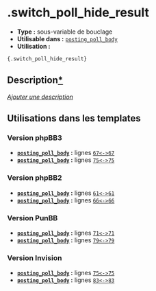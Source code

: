 # .switch_poll_hide_result
* __Type :__ sous-variable de bouclage
* __Utilisable dans :__ [`posting_poll_body`](../tpl/posting_poll_body.md#readme)
* __Utilisation :__

```html
{.switch_poll_hide_result}
```

## Description[*](https://fa-tvars.appspot.com/var/.switch_poll_hide_result)
[*Ajouter une description*](https://fa-tvars.appspot.com/var/.switch_poll_hide_result)

## Utilisations dans les templates

### Version phpBB3
* __[`posting_poll_body`](../tpl/posting_poll_body.md#readme) :__ lignes [`67`](../src/prosilver/posting_poll_body.tpl#L67)[`<->`](../src/prosilver/posting_poll_body.tpl#L67-L67)[`67`](../src/prosilver/posting_poll_body.tpl#L67)
* __[`posting_poll_body`](../tpl/posting_poll_body.md#readme) :__ lignes [`75`](../src/prosilver/posting_poll_body.tpl#L75)[`<->`](../src/prosilver/posting_poll_body.tpl#L75-L75)[`75`](../src/prosilver/posting_poll_body.tpl#L75)

### Version phpBB2
* __[`posting_poll_body`](../tpl/posting_poll_body.md#readme) :__ lignes [`61`](../src/subsilver/posting_poll_body.tpl#L61)[`<->`](../src/subsilver/posting_poll_body.tpl#L61-L61)[`61`](../src/subsilver/posting_poll_body.tpl#L61)
* __[`posting_poll_body`](../tpl/posting_poll_body.md#readme) :__ lignes [`66`](../src/subsilver/posting_poll_body.tpl#L66)[`<->`](../src/subsilver/posting_poll_body.tpl#L66-L66)[`66`](../src/subsilver/posting_poll_body.tpl#L66)

### Version PunBB
* __[`posting_poll_body`](../tpl/posting_poll_body.md#readme) :__ lignes [`71`](../src/punbb/posting_poll_body.tpl#L71)[`<->`](../src/punbb/posting_poll_body.tpl#L71-L71)[`71`](../src/punbb/posting_poll_body.tpl#L71)
* __[`posting_poll_body`](../tpl/posting_poll_body.md#readme) :__ lignes [`79`](../src/punbb/posting_poll_body.tpl#L79)[`<->`](../src/punbb/posting_poll_body.tpl#L79-L79)[`79`](../src/punbb/posting_poll_body.tpl#L79)

### Version Invision
* __[`posting_poll_body`](../tpl/posting_poll_body.md#readme) :__ lignes [`75`](../src/invision/posting_poll_body.tpl#L75)[`<->`](../src/invision/posting_poll_body.tpl#L75-L75)[`75`](../src/invision/posting_poll_body.tpl#L75)
* __[`posting_poll_body`](../tpl/posting_poll_body.md#readme) :__ lignes [`83`](../src/invision/posting_poll_body.tpl#L83)[`<->`](../src/invision/posting_poll_body.tpl#L83-L83)[`83`](../src/invision/posting_poll_body.tpl#L83)


